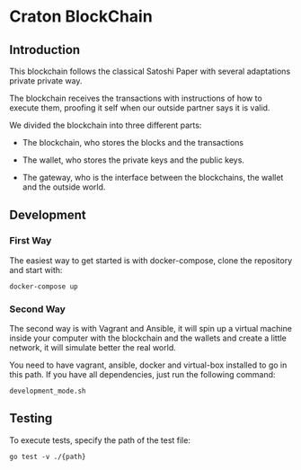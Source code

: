 # Craton BlockChain



## Introduction

This blockchain follows the classical Satoshi Paper with several adaptations private private way.

The blockchain receives the transactions with instructions of how to execute them, proofing it self when our outside partner says it is valid.

We divided the blockchain into three different parts:

- The blockchain, who stores the blocks and the transactions

- The wallet, who stores the private keys and the public keys.

- The gateway, who is the interface between the blockchains, the wallet and the outside world.

## Development

### First Way

The easiest way to get started is with docker-compose, clone the repository and start with:

```shell
docker-compose up
```

### Second Way

The second way is with Vagrant and Ansible, it will spin up a virtual machine inside your computer with the blockchain and the wallets and create a little network, it will simulate better the real world.

You need to have vagrant, ansible, docker and virtual-box installed to go in this path.
If you have all dependencies, just run the following command:

```shell
development_mode.sh
```

## Testing
To execute tests, specify the path of the test file: 

```shell
go test -v ./{path} 
```








